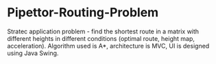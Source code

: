 # Pipettor-Routing-Problem
Stratec application problem - find the shortest route in a matrix with different heights in different conditions (optimal route, height map, acceleration). Algorithm used is A*, architecture is MVC, UI is designed using Java Swing.
